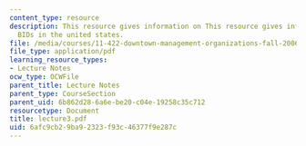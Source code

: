 ```yaml
---
content_type: resource
description: This resource gives information on This resource gives information on
  BIDs in the united states.
file: /media/courses/11-422-downtown-management-organizations-fall-2006/6afc9cb29ba92323f93c46377f9e287c_lecture3.pdf
file_type: application/pdf
learning_resource_types:
- Lecture Notes
ocw_type: OCWFile
parent_title: Lecture Notes
parent_type: CourseSection
parent_uid: 6b862d28-6a6e-be20-c04e-19258c35c712
resourcetype: Document
title: lecture3.pdf
uid: 6afc9cb2-9ba9-2323-f93c-46377f9e287c
---
```

